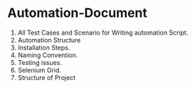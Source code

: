 # Automation-Document
1. All Test Cases and Scenario for Writing automation Script.
2. Automation Structure
3. Installation Steps.
4. Naming Convention.
5. Testing issues.
6. Selenium Grid.
7. Structure of Project
